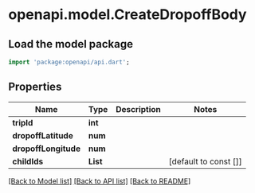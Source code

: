 # openapi.model.CreateDropoffBody

## Load the model package
```dart
import 'package:openapi/api.dart';
```

## Properties
Name | Type | Description | Notes
------------ | ------------- | ------------- | -------------
**tripId** | **int** |  | 
**dropoffLatitude** | **num** |  | 
**dropoffLongitude** | **num** |  | 
**childIds** | **List<int>** |  | [default to const []]

[[Back to Model list]](../README.md#documentation-for-models) [[Back to API list]](../README.md#documentation-for-api-endpoints) [[Back to README]](../README.md)


